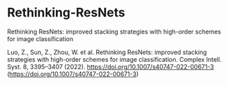 # Rethinking-ResNets
Rethinking ResNets: improved stacking strategies with high-order schemes for image classification

Luo, Z., Sun, Z., Zhou, W. et al. Rethinking ResNets: improved stacking strategies with high-order schemes for image classification. Complex Intell. Syst. 8, 3395–3407 (2022). https://doi.org/10.1007/s40747-022-00671-3 (https://doi.org/10.1007/s40747-022-00671-3)

